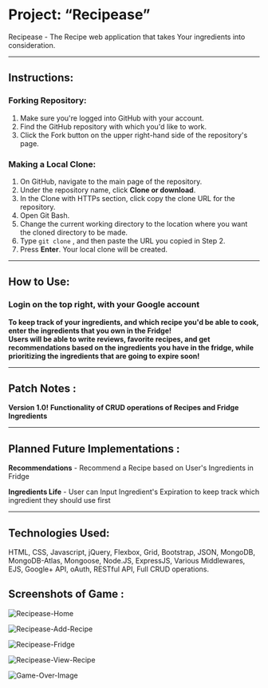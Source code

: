 # Project: “Recipease”

Recipease - The Recipe web application that takes Your ingredients into consideration. 

---

## **Instructions**:

### **Forking Repository**:

1. Make sure you're logged into GitHub with your account.
2. Find the GitHub repository with which you'd like to work.
3. Click the Fork button on the upper right-hand side of the repository's page.

### **Making a Local Clone**:

1. On GitHub, navigate to the main page of the repository.
2. Under the repository name, click **Clone or download**.
3. In the Clone with HTTPs section, click copy the clone URL for the repository.
4. Open Git Bash.
5. Change the current working directory to the location where you want the cloned directory to be made.
6. Type `git clone` , and then paste the URL you copied in Step 2.
7. Press **Enter**. Your local clone will be created.
   
---

## **How to Use**:

### Login on the top right, with your Google account

**To keep track of your ingredients, and which recipe you'd be able to cook, enter the ingredients that you own in the Fridge!**   
**Users will be able to write reviews, favorite recipes, and get recommendations based on the ingredients you have in the fridge, while prioritizing the ingredients that are going to expire soon!**

---

## **Patch Notes** : 

**Version 1.0!**
**Functionality of CRUD operations of Recipes and Fridge Ingredients**

---

## **Planned Future Implementations** :

**Recommendations** - Recommend a Recipe based on User's Ingredients in Fridge   

**Ingredients Life** - User can Input Ingredient's Expiration to keep track which ingredient they should use first
   
---

## **Technologies Used**: 

HTML, CSS, Javascript, jQuery, Flexbox, Grid, Bootstrap, JSON, MongoDB, MongoDB-Atlas, Mongoose, Node.JS, ExpressJS, Various Middlewares, EJS, Google+ API, oAuth, RESTful API, Full CRUD operations.

## **Screenshots of Game** : 

![Recipease-Home](link)

![Recipease-Add-Recipe](link)

![Recipease-Fridge](link)

![Recipease-View-Recipe](link)

![Game-Over-Image](link)


